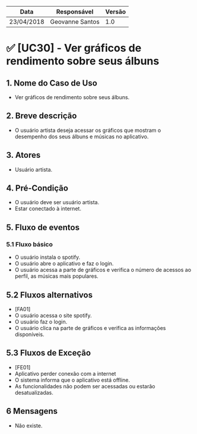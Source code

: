 Data | Responsável | Versão|
--------- | ------| --------|
23/04/2018 | Geovanne Santos |   1.0   |

# ✅ [UC30] - Ver gráficos de rendimento sobre seus álbuns

## 1. Nome do Caso de Uso
- Ver gráficos de rendimento sobre seus álbuns.

## 2.  Breve descrição
- O usuário artista deseja acessar os gráficos que mostram o desempenho dos seus álbuns e músicas no aplicativo.

## 3.  Atores
- Usuário artista.

## 4.  Pré-Condição
- O usuário deve ser usuário artista.
- Estar conectado à internet.

## 5.  Fluxo de eventos

### 5.1 Fluxo básico

- O usuário instala o spotify.
- O usuário abre o aplicativo e faz o login.
- O usuário acessa a parte de gráficos e verifica o número de acessos ao perfil, as músicas mais populares.

## 5.2 Fluxos alternativos

- [FA01]
- O usuário acessa o site spotify.
- O usuário faz o login.
- O usuário clica na parte de gráficos e verifica as informações disponíveis.

## 5.3 Fluxos de Exceção
- [FE01]
- Aplicativo perder conexão com a internet
- O sistema informa que o aplicativo está offline.
- As funcionalidades não podem ser acessadas ou estarão desatualizadas.

## 6 Mensagens
- Não existe.
